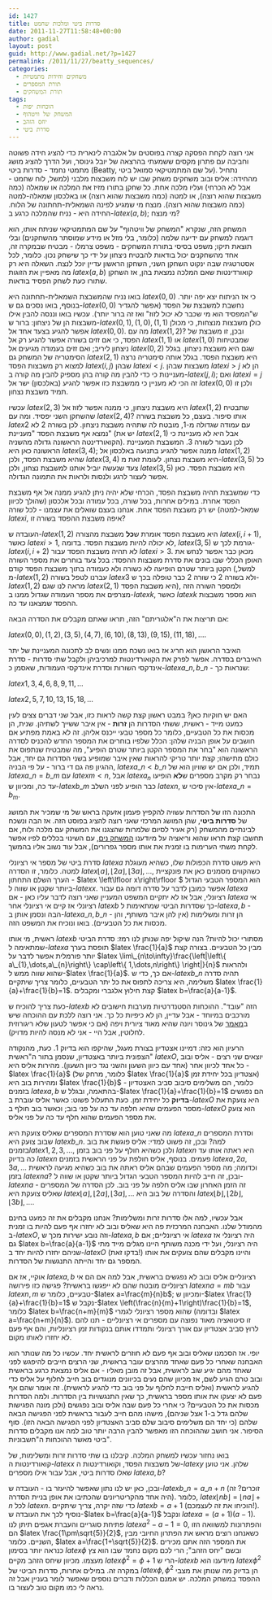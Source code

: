 ```yaml
---
id: 1427
title: סדרות ביטי ומלכות שחמט
date: 2011-11-27T11:58:48+00:00
author: gadial
layout: post
guid: http://www.gadial.net/?p=1427
permalink: /2011/11/27/beatty_sequences/
categories:
  - משחקים וחידות מתמטיות
  - תורת המספרים
  - תורת המשחקים
tags:
  - הוכחות יפות
  - המשחק של וויטהוף
  - יחס הזהב
  - סדרת ביטי
---
```

אני רוצה לקחת הפסקה קצרה בפוסטים על אלגברה לינארית כדי להציג חידה פשוטה וחביבה עם פתרון מקסים ששמעתי בהרצאה של יובל גינוסר, ועל הדרך להציג מושג מתמטי נחמד - סדרות ביטי (Beatty, על שם המתמטיקאי סמואל ביטי). נתחיל מהחידה: אליס ובוב משחקים משחק שבו יש לוח משבצות מלבני (למשל, לוח שחמט - אבל לא הכרחי) ועליו מלכה אחת. כל שחקן בתורו מזיז את המלכה או שמאלה (כמה משבצות שהוא רוצה), או למטה (כמה משבצות שהוא רוצה) או באלכסון שמאלה-למטה (כמה משבצות שהוא רוצה). מנצח מי שמגיע לפינה השמאלית-תחתונה של הלוח. החידה היא - נניח שהמלכה כרגע ב-$latex \left(a,b\right)$; מי מנצח?

המשחק הזה, שנקרא "המשחק של וויטהוף" על שם המתמטיקאי שניתח אותו, הוא דוגמה למשחק עם ידיעה שלמה (כלומר, בלי מזל או מידע שמוסתר מהשחקנים) ובלי תוצאת תיקו; משפט בסיסי בתורת המשחקים - משפט צרמלו - מבטיח שבמקרה זה, אחד מהשחקנים יכול בודאות להבטיח ניצחון על ידי כך שישחק נכון. כלומר, לכל אסטרטגיה שבה ינקוט השחקן השני, השחקן הראשון עדיין יוכל לנצח. השאלה היא רק מה מאפיין את הזוגות $latex \left(a,b\right)$ קואורדינטות שאם המלכה נמצאת בהן, אז השחקן שתורו כעת לשחק הפסיד בודאות.

בואו נניח שהמשבצת השמאלית-תחתונה היא $latex \left(0,0\right)$ כי אז הניתוח יצא יפה יותר. בנוסף, בואו נסכים גם ש-$latex \left(0,0\right)$ נחשבת למשבצת של הפסד (אפשר להגדיר ש"המפסיד הוא מי שכבר לא יכול לזוז" ואז זה ברור יותר). עכשיו בואו וננסה להבין אילו משבצות הן של ניצחון: ברור ש-$latex \left(0,1\right),\left(1,0\right),\left(1,1\right)$ כולן משבצות מנצחות, כי מכולן אפשר להגיע בצעד אחד אל $latex \left(0,0\right)$. מה עם $latex \left(1,2\right)$? ובכן, זו משבצת של הפסד, כי אם זזים בשורה אפשר להגיע רק אל $latex \left(1,1\right)$ או $latex \left(1,0\right)$ שמבטיחות ניצחון ליריב; ואם זזים בעמודה מגיעים אל $latex \left(0,2\right)$ שגם היא משבצת ניצחון. בגלל הסימטריה של המשחק גם $latex \left(2,1\right)$ היא משבצת הפסד. בגלל אותה סימטריה נרצה למצוא רק משבצות הפסד $latex \left(i,j\right)$ שבהן $latex i<j$. משבצות שבהן $latex i>j$ הן לא מעניינות כי כדי להבין מה קורה בהן מספיק להבין מה קורה ב-$latex \left(j,i\right)$; ואם $latex i=j$ זה הכי לא מעניין כי ממשבצת כזו אפשר להגיע (באלכסון) ישר אל $latex \left(0,0\right)$ ולכן זו תמיד משבצת נצחון.

עכשיו $latex \left(2,3\right)$ היא משבצת ניצחון, כי ממנה אפשר לזוז אל $latex \left(1,2\right)$ שתבטיח שהשחקן השני יפסיד. ומה עם $latex \left(2,4\right)$? אותו סיפור. בעצם, כל משבצת בשורה $latex 2$ עם עמודה שגדולה מ-1, מובטח לה שתהיה משבצת ניצחון. לכן בשורה 2 לא נמצא אף משבצת הפסד "מעניינת" (יש את $latex \left(2,1\right)$ אבל היא לא מעניינת כי הקואורדינטה הראשונה גדולה מהשניה). לכן נעבור לשורה 3. המשבצת המעניינת הראשונה כאן היא $latex \left(3,4\right)$; ממנה אפשר להגיע בתנועה באלכסון אל $latex \left(1,2\right)$ שהיא משבצת הפסד, ולכן $latex \left(3,4\right)$ היא משבצת נצחון. לעומת זאת מ-$latex \left(3,5\right)$ כל צעד שנעשה יוביל אותנו למשבצת נצחון, ולכן $latex \left(3,5\right)$ היא משבצת הפסד. כאן אפשר לעצור לרגע ולנסות ולראות את התמונה הגדולה.

כדי שמשבצת תהיה משבצת הפסד, הכרחי שלא יהיה ניתן להגיע ממנה אל אף משבצת הפסד אחרת. במילים אחרות, בכל שורה, בכל עמודה ובכל אלכסון (שהולך לכיוון שמאל-למטה) יש רק משבצת הפסד אחת. אנחנו בעצם שואלים את עצמנו - לכל שורה $latex i$, איפה משבצת ההפסד בשורה זו?

העובדה ש-$latex \left(1,2\right)$ היא משבצת הפסד אומרת ש**כל** משבצת מהצורה $latex \left(i,i+1\right)$, כאשר $latex i>1$, לא יכולה להיות משבצת הפסד. בדומה, $latex \left(3,5\right)$ גורמת לכך ש-$latex \left(i,i+2\right)$ לא תהיה משבצת הפסד עבור $latex i>3$. מכאן כבר אפשר לנחש את האופן הכללי שבו בונים את סדרת משבצות ההפסד: בכל צעד בוחרים את מספר השורה הקטן ביותר שטרם הופיעה לא כשורה ולא כעמודה בתוך משבצת הפסד קודם (למשל, מ-$latex \left(1,2\right)$ עברנו לטפל בשורה $latex 3$ ולא בשורה 2 כי שורה 2 כבר טופלה בכך ש-$latex \left(1,2\right)$ מראה לנו שגם $latex \left(2,1\right)$ היא משבצת הפסד), ולמספר השורה הזה מצרפים את מספר העמודה שגדול ממנו ב-$latex k$, כאשר $latex k$ הוא מספר משבצות ההפסד שמצאנו עד כה.

אם תריצות את ה"אלגוריתם" הזה, תראו שאתם מקבלים את הסדרה הבאה:

$latex \left(0,0\right),\left(1,2\right),\left(3,5\right),\left(4,7\right),\left(6,10\right),\left(8,13\right),\left(9,15\right),\left(11,18\right),\dots$.

האיבר הראשון הוא חריג אז בואו נשכח ממנו ונשים לב לתכונה המעניינת של יתר האיברים בסדרה. אפשר לפרק את הקואורדינטות למרכיביהן ולקבל שתי סדרות - סדרת אינדקסי השורות וסדרת אינדקסי העמודות, שאסמן כ-$latex a\_{n},b\_{n}$ - שנראות כך:

$latex 1,3,4,6,8,9,11,\dots$

$latex 2,5,7,10,13,15,18,\dots$

האם יש חוקיות כאן? במבט ראשון קצת קשה לראות כזו, אבל שני דברים צצים לעין כמעט מייד - ראשית, ששתי הסדרות הן **זרות** - אין איבר ששייך לשתיהן. שנית, הן מכסות את כל הטבעיים, כלומר כל מספר טבעי ייכנס אליהן. זה לא באמת מפתיע אם חושבים על אופן הבניה שלהן: הכלל שלפיו בוחרים את המספר החדש להכניס לסדרה הראשונה הוא "בחר את המספר הקטן ביותר שטרם הופיע", מה שמבטיח שנתפוס את כולם מתישהו; קצת יותר טריקי להראות שאין איבר שמופיע בשני הסדרות גם יחד, אבל ההגיון פה גם די ברור - על פי הבניה, $latex a\_{n}<b\_{n}$ תמיד, ולכן אם יש שוויון הוא של $latex a\_{n}=b\_{m}$ עם $latex m<n$, אבל $latex a_{n}$ נבחר רק מקרב מספרים ש**לא** הופיעו עד כה, ומכיוון ש-$latex b\_{m}$ כבר הופיע לפני השלב $latex n$, אין סיכוי ש-$latex a\_{n}=b_{m}$.

התכונה הזו של הסדרות עשויה להקפיץ פעמון אזעקה בראש של מי שמכיר את המושג של **סדרות ביטי**, שהן המושג המרכזי שאני רוצה להציג בפוסט הזה. אז הבה ונשכח לבינתיים מהמשחק (רק אעיר לסיום שלמרות שהצגנו את המשחק עם מלכה ולוח, אם תחשבו קצת תראו שהוא וריאציה על מיודענו [המשחק נים](http://www.gadial.net/?p=1069), עם השינוי בכללים לפיו אפשר לקחת משתי הערימות בו זמנית את אותו מספר גפרורים), אבל עוד נשוב אליו בהמשך.

סדרת ביטי של מספר אי רציונלי $latex a$ היא פשוט סדרת הכפולות שלו, כשהיא מעוגלת למטה. כלומר, זו הסדרה $latex \left\lfloor a\right\rfloor ,\left\lfloor 2a\right\rfloor ,\left\lfloor 3a\right\rfloor ,\dots$, כשהקווים מסמנים כאן את פונקציית הערך השלם התחתון - $latex \left\lfloor x\right\rfloor $ הוא המספר הטבעי הגדול ביותר שקטן או שווה ל-$latex x$. אפשר כמובן לדבר על סדרה דומה גם עבור $latex a$ רציונלי, אבל אז לא יתקיים המשפט המעניין שאני רוצה לדבר עליו כאן - אם $latex a$ אי רציונלי אז קיים אי רציונלי אחר $latex b$ כך שסדרות הביטי שמתאימות ל-$latex a,b$ - הבה ונסמן אותן ב-$latex a\_{n},b\_{n}$ - הן זרות ומשלימות (אין להן איבר משותף, והן מכסות את כל הטבעיים). בואו ונוכיח את המשפט הזה.

ראשית, מי אותו $latex b$ מסתורי יכול להיות? הנה שיקול יפה שנותן לנו רמז: סדרת הביטי שמתאימה ל-$latex a$ תופסת בערך $latex \frac{1}{a}$ מבין כל הטבעיים. בצורה קצת יותר פורמלית אפשר לדבר על $latex \lim\_{n\to\infty}\frac{\left|\left\{ a\_{1},\dots,a\_{n}\right\} \cap\left\{ 1,\dots,n\right\} \right|}{n}$ ולהראות שהוא שווה ממש ל-$latex \frac{1}{a}$. אם כך, כדי ש-$latex b\_{n}$ תהיה סדרה משלימה, היא צריכה לתפוס את כל יתר הטבעיים, כלומר צריך שיתקיים $latex \frac{1}{a}+\frac{1}{b}=1$. קצת חילוץ אלגברי ומקבלים $latex b=\frac{a}{a-1}$.

כעת צריך להוכיח ש-$latex b$ הזה "עובד". ההוכחות הסטנדרטיות מערבות חישובים לא מורכבים במיוחד - אבל עדיין, הן לא כיפיות כל כך. אני רוצה ללכת עם ההוכחה שיש ב[מאמר](http://arxiv.org/abs/1103.5198) של גינוסר ויונה שהיא מאוד ציורית ויפה (אם כי אפשר לטעון שלא ריגורוזית לחלוטין, אבל היי - אני לא מנסה להיות מדויק).

הרעיון הוא כזה: דמיינו אצטדיון בצורת מעגל, שהיקפו הוא בדיוק 1. כעת, מהנקודה הצפונית ביותר באצטדיון, שנסמן בתור ה"ראשית" $latex O$, יוצאים שני רצים - אליס ובוב - כל אחד לכיוון אחר (אחד עם כיוון השעון והשני נגד כיוון השעון). מהירות אליס היא $latex \frac{1}{a}$ (כלומר, מרחק של $latex \frac{1}{a}$ אצטדיון בכל יחידת זמן) ומהירות בוב היא $latex \frac{1}{b}$ - כלומר, הם משלימים סיבוב סביב האצטדיון בזמנים $latex a,b$ בהתאמה, ובגלל ש-$latex \frac{1}{a}+\frac{1}{b}=1$ הם נפגשים **בדיוק** כל יחידת זמן. כעת התעלול פשוט: כאשר אליס עוברת ב-$latex O$ היא צועקת את מספר הפעמים שהיא חלפה עד כה על פני בוב; וכאשר בוב חולף ב-$latex O$ הוא צועק את מספר הפעמים שהוא חלף עד כה על פני אליס.

מה שאני טוען הוא שסדרת המספרים שאליס צועקת היא $latex a\_{n}$ וסדרת המספרים שבוב צועק היא $latex b\_{n}$. למה? ובכן, זה פשוט למדי: אליס פוגשת את בוב בזמנים$latex 1,2,3,\dots$, ולכן כשהיא חולף על פני בוב בזמן $latex n$ היא ראתה אותו עד כה בדיוק $latex n$ פעמים. בנוסף, אליס חולפת על פני הראשית בזמנים $latex a,2a,3a,\dots$ וכדומה; מה מספר הפעמים שבהם אליס ראתה את בוב כשהיא מגיעה לראשית בזמן $latex na$? ובכן, זה חייב להיות המספר הטבעי הגדול ביותר שקטן או שווה ל-$latex na$ - זה הזמן האחרון שבו אליס חלפה על פני בוב. לכן הסדרה של המספרים שאליס צועקת היא $latex \left\lfloor a\right\rfloor ,\left\lfloor 2a\right\rfloor ,\left\lfloor 3a\right\rfloor ,\dots$ והסדרה של בוב היא $latex \left\lfloor b\right\rfloor ,\left\lfloor 2b\right\rfloor ,\left\lfloor 3b\right\rfloor ,\dots$.

אבל עכשיו, למה אלו סדרות זרות ומשלימות? אנחנו מקבלים את זה כמעט בחינם מהמודל שלנו. האבחנה המרכזית פה היא שאליס ובוב לא יחזרו אף פעם להיות בו זמנית ב-$latex O$, וזה נובע ישירות מכך ש-$latex a,b$ אי רציונליים; אם $latex a$ היה רציונלי אז גם $latex b=\frac{a}{a-1}$ היה רציונלי, ועל ידי מכנה משותף היינו מגלים מייד מתי שניהם יחזרו להיות יחד ב-$latex O$ (בדקו זאת!) והיינו מקבלים שהם צועקים את אותו המספר גם יחד והייתה התנגשות של הסדרות.

אוקיי, אז אם $latex a,b$ רציונליים אליס ובוב לא נפגשים בראשית, אבל למה אם הם אי רציונליים מובטח שהם לא ייפגשו בראשית? פגישה כזו פירושה $latex na=mb$ עבור $latex n,m$ טבעיים, כלומר ש-$latex a=\frac{m}{n}b$; ומכיוון ש-$latex \frac{1}{a}+\frac{1}{b}=1$ נקבל ש-$latex \left(\frac{n}{m}+1\right)\frac{1}{b}=1$, כלומר $latex b=\frac{n+m}{m}$ שהוא מספר רציונלי לגמרי (ובדומה $latex a=\frac{n+m}{n}$). זו סיטואציה מאוד נפוצה עם מספרים אי רציונליים - תנו להם לרוץ סביב אצטדיון עם אורך רציונלי ותמדדו אותם בנקודות זמן רציונליות, והם אף פעם לא יחזרו לאותו מקום.

יופי. אז הסכמנו שאליס ובוב אף פעם לא חוזרים לראשית יחד. עכשיו כל מה שנותר הוא האבחנה שאחרי כל פעם שאחד מהרצים עובר בראשית, שני הרצים חייבים להיפגש לפני שאחד מהם יגיע שוב לראשית, אבל זה מובן מאליו - אם אליס נמצאת כרגע בראשית ובוב טרם הגיע לשם, אז מכיוון שהם נעים בכיוונים מנוגדים בוב חייב לחלוף על אליס כדי להגיע לראשית (ואליס חייבת לחלוף על פני בוב כדי להגיע לראשית). זה אומר שהם אף פעם לא יצעקו את אותו מספר בראשית, כך שאין התנגשויות בין הסדרות. ולמה הסדרות מכסות את כל הטבעיים? כי אחרי כל פעם שבה אליס ובוב נפגשים (ולכן מונה הפגישות שלהם גדל ב-1 אצל שניהם), מישהו מהם חייב לעבור בראשית לפני הפגישה הבאה שלהם (כי יחד הם משלימים סיבוב שלם סביב האצטדיון לפני הפגישה הבאה הזו). סוף הסיפור. אני חושב שההוכחה הזו מאפשר להבין הרבה יותר טוב למה אנו מקבלים סדרות ביטי מאשר ההוכחות ה"חשבוניות".

בואו נחזור עכשיו למשחק המלכה. קיבלנו בו שתי סדרות זרות ומשלימות, של קואורדינטות ה-$latex x$ של משבצות הפסד, וקואורדינטות ה-$latex y$ שלהן. אני טוען שאלו סדרות ביטי, אבל עבור אילו מספרים $latex a,b$?

ובכן, כאן יש לנו נתון שאפשר להיעזר בו - העובדה ש-$latex b\_{n}=a\_{n}+n$ (זוכרים? זה היה אחד מהקריטריונים שהכתיבו את אופן בניית הסדרה). כלומר, $latex \left\lfloor nb\right\rfloor =\left\lfloor na\right\rfloor +n$ לכל $latex n$. כדי שזה יקרה, צריך שיתקיים $latex b=a+1$ (הוכיחו את זה לעצמכם!). נוסיף לכך את העובדה ש-$latex b=\frac{a}{a-1}$ ונקבל $latex a=\left(a+1\right)\left(a-1\right)$. פתיחת סוגריים והעברת אגפים תיתן לנו $latex a^{2}-a-1=0$, והפתרונות למשוואה הזו הם $latex \frac{1\pm\sqrt{5}}{2}$, כשאנחנו רוצים מראש את הפתרון החיובי מבין השניים. כלומר, $latex a=\frac{1+\sqrt{5}}{2}$. את המספר הזה אתם מכירים כנראה יותר בסימון $latex \phi$ ובשם "יחס הזהב"; הרי לכם מקום נחמד שבו הוא צץ מעצמו. מכיוון שיחס הזהב מקיים $latex \phi^{2}=\phi+1$ הרי ש-$latex b$ מיודענו הוא $latex \phi^{2}$ במקרה זה. במילים אחרות, סדרות הביטי של $latex \phi,\phi^{2}$ הן בדיוק מה שנותן את מצבי ההפסד במשחק המלכה. יש אמנם הכללות ודברים נוספים שאפשר לומר בעניין אבל זה נראה לי כמו מקום טוב לעצור בו.